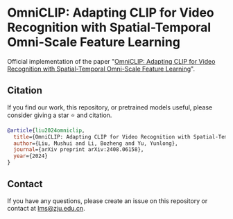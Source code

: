 # OmniCLIP: Adapting CLIP for Video Recognition with Spatial-Temporal Omni-Scale Feature Learning
Official implementation of the paper "[OmniCLIP: Adapting CLIP for Video Recognition with Spatial-Temporal Omni-Scale Feature Learning](https://arxiv.org/abs/2408.06158)".

## Citation
If you find our work, this repository, or pretrained models useful, please consider giving a star :star: and citation.
```bibtex
@article{liu2024omniclip,
  title={OmniCLIP: Adapting CLIP for Video Recognition with Spatial-Temporal Omni-Scale Feature Learning},
  author={Liu, Mushui and Li, Bozheng and Yu, Yunlong},
  journal={arXiv preprint arXiv:2408.06158},
  year={2024}
}
```

## Contact
If you have any questions, please create an issue on this repository or contact at lms@zju.edu.cn.
